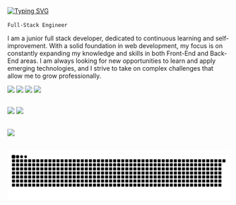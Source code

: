 [![Typing SVG](https://readme-typing-svg.herokuapp.com?font=Roboto&weight=500&size=24&pause=1000&color=FFFFFF&width=435&height=40&lines=Hi!+I'm+Matheus+Augusto)](https://git.io/typing-svg)

`Full-Stack Engineer`

I am a junior full stack developer, dedicated to continuous learning and self-improvement. With a solid foundation in web development, my focus is on constantly expanding my knowledge and skills in both Front-End and Back-End areas. I am always looking for new opportunities to learn and apply emerging technologies, and I strive to take on complex challenges that allow me to grow professionally.

 <div> 
  <a href="https://www.instagram.com/matheus_augusto_007" target="blank"><img src="https://img.shields.io/badge/-Instagram-%23E4405F?style=for-the-badge&logo=instagram&logoColor=white" target="_blank"></a>
  <a href="https://www.linkedin.com/in/matheus-augusto-a950672a1/" target="blank"><img src="https://img.shields.io/badge/-LinkedIn-%230077B5?style=for-the-badge&logo=linkedin&logoColor=white" target="_blank"></a> 
   <a href = "mailto:galaxyplay41@gmail.com" target="blank"><img src="https://img.shields.io/badge/Gmail-D14836?style=for-the-badge&logo=gmail&logoColor=white" target="_blank"></a>
  <a href="https://portfolio-toddy.netlify.app/" target="blank"><img src="https://img.shields.io/badge/MyPortfolio-000000?style=for-the-badge&logo=About.me&logoColor=white" target="_blank"></a> 
</div>

##

<img height='180em' src="https://github-readme-stats.vercel.app/api?username=Toddynh0BR&show_icons=true&theme=dark&include_all_commits=true"> <img height='180em' src="https://github-readme-stats.vercel.app/api/top-langs/?username=Toddynh0BR&layout=compact&langs_count=8&theme=dark">


<div style="display: inline_block; gap: 50"><br>
   <img
      src="https://go-skill-icons.vercel.app/api/icons?i=html,css,javascript,typescript,nodejs,react,reactnative,expo,sqlite"
    />
<!--     python  mongodb  java  https://github.com/LelouchFR/skill-icons -->
</div>

 ##


 <picture>
  <source media="(prefers-color-scheme: dark)" srcset="https://raw.githubusercontent.com/Toddynh0BR/Toddynh0BR/output/github-contribution-grid-snake-dark.svg">
  <source media="(prefers-color-scheme: light)" srcset="https://raw.githubusercontent.com/Toddynh0BR/Toddynh0BR/output/github-contribution-grid-snake.svg">
  <img alt="github contribution grid snake animation" src="https://raw.githubusercontent.com/Toddynh0BR/Toddynh0BR/output/github-contribution-grid-snake.svg">
</picture>

